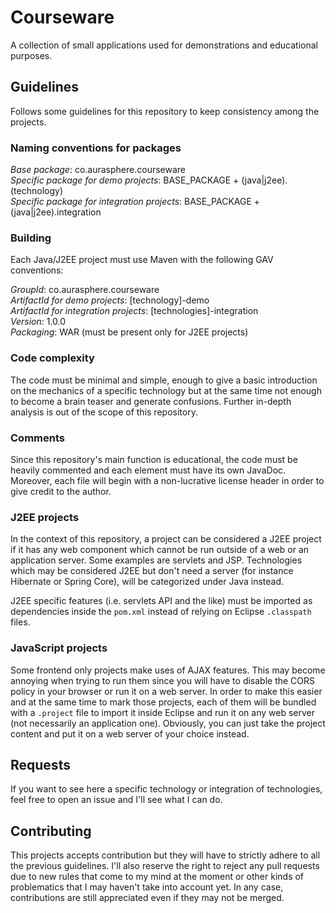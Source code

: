# Courseware
A collection of small applications used for demonstrations and educational purposes.

## Guidelines

Follows some guidelines for this repository to keep consistency among the projects.

### Naming conventions for packages

*Base package*: co.aurasphere.courseware\
*Specific package for demo projects*: BASE_PACKAGE + (java|j2ee).(technology)\
*Specific package for integration projects*: BASE_PACKAGE + (java|j2ee).integration

### Building

Each Java/J2EE project must use Maven with the following GAV conventions:

*GroupId*: co.aurasphere.courseware\
*ArtifactId for demo projects*: [technology]-demo\
*ArtifactId for integration projects*: [technologies]-integration\
*Version*: 1.0.0\
*Packaging*: WAR (must be present only for J2EE projects)

### Code complexity

The code must be minimal and simple, enough to give a basic introduction on the mechanics of a specific technology but at the same time not enough to become a brain teaser and generate confusions. Further in-depth analysis is out of the scope of this repository.

### Comments

Since this repository's main function is educational, the code must be heavily commented and each element must have its own JavaDoc. Moreover, each file will begin with a non-lucrative license header in order to give credit to the author.

### J2EE projects

In the context of this repository, a project can be considered a J2EE project if it has any web component which cannot be run outside of a web or an application server. Some examples are servlets and JSP. Technologies which may be considered J2EE but don't need a server (for instance Hibernate or Spring Core), will be categorized under Java instead.

J2EE specific features (i.e. servlets API and the like) must be imported as dependencies inside the <code>pom.xml</code> instead of relying on Eclipse <code>.classpath</code> files.

### JavaScript projects

Some frontend only projects make uses of AJAX features. This may become annoying when trying to run them since you will have to disable the CORS policy in your browser or run it on a web server. In order to make this easier and at the same time to mark those projects, each of them will be bundled with a <code>.project</code> file to import it inside Eclipse and run it on any web server (not necessarily an application one). Obviously, you can just take the project content and put it on a web server of your choice instead.

## Requests

If you want to see here a specific technology or integration of technologies, feel free to open an issue and I'll see what I can do.

## Contributing

This projects accepts contribution but they will have to strictly adhere to all the previous guidelines. I'll also reserve the right to reject any pull requests due to new rules that come to my mind at the moment or other kinds of problematics that I may haven't take into account yet. In any case, contributions are still appreciated even if they may not be merged.
